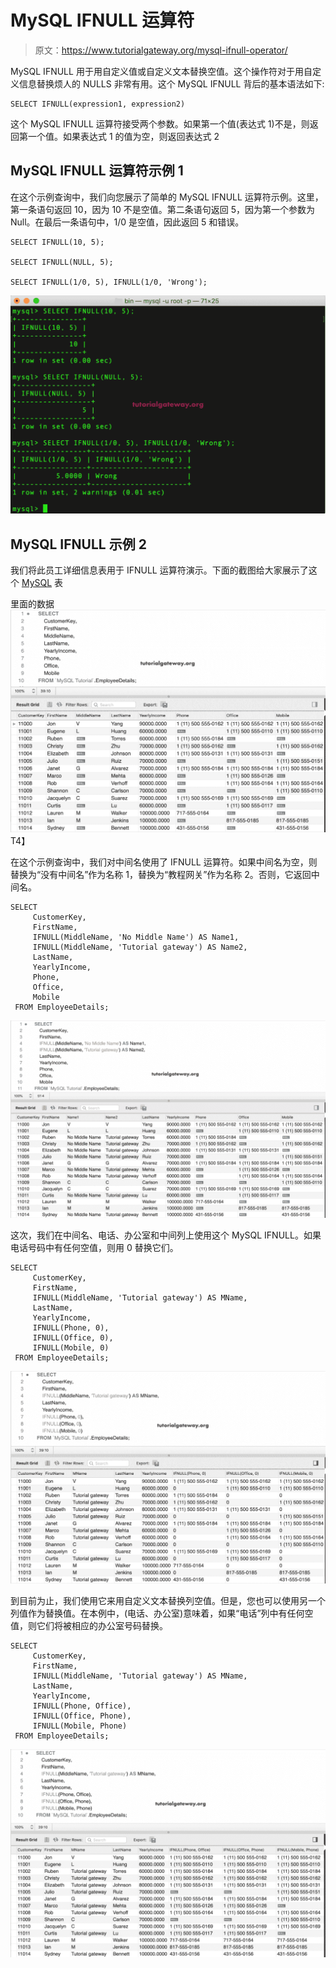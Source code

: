 # MySQL IFNULL 运算符

> 原文：<https://www.tutorialgateway.org/mysql-ifnull-operator/>

MySQL IFNULL 用于用自定义值或自定义文本替换空值。这个操作符对于用自定义信息替换烦人的 NULLS 非常有用。这个 MySQL IFNULL 背后的基本语法如下:

```
SELECT IFNULL(expression1, expression2) 
```

这个 MySQL IFNULL 运算符接受两个参数。如果第一个值(表达式 1)不是，则返回第一个值。如果表达式 1 的值为空，则返回表达式 2

## MySQL IFNULL 运算符示例 1

在这个示例查询中，我们向您展示了简单的 MySQL IFNULL 运算符示例。这里，第一条语句返回 10，因为 10 不是空值。第二条语句返回 5，因为第一个参数为 Null。在最后一条语句中，1/0 是空值，因此返回 5 和错误。

```
SELECT IFNULL(10, 5);

SELECT IFNULL(NULL, 5);

SELECT IFNULL(1/0, 5), IFNULL(1/0, 'Wrong');
```

![MySQL IFNULL Operator 1](img/8dd3731579904e0cd78d1dd4e007bff2.png)

## MySQL IFNULL 示例 2

我们将此员工详细信息表用于 IFNULL 运算符演示。下面的截图给大家展示了这个 [MySQL](https://www.tutorialgateway.org/mysql-tutorial/) 表

里面的数据![MySQL IFNULL Operator 2](img/6797387db779a3ae468bc87d87684368.png)T4】

在这个示例查询中，我们对中间名使用了 IFNULL 运算符。如果中间名为空，则替换为“没有中间名”作为名称 1，替换为“教程网关”作为名称 2。否则，它返回中间名。

```
SELECT 
     CustomerKey,
     FirstName, 
     IFNULL(MiddleName, 'No Middle Name') AS Name1,
     IFNULL(MiddleName, 'Tutorial gateway') AS Name2,
     LastName,
     YearlyIncome,
     Phone,
     Office,
     Mobile
 FROM EmployeeDetails;
```

![MySQL IFNULL Operator 3](img/43fd6cc2c26bfe5570609dc567d32b3b.png)

这次，我们在中间名、电话、办公室和中间列上使用这个 MySQL IFNULL。如果电话号码中有任何空值，则用 0 替换它们。

```
SELECT 
     CustomerKey,
     FirstName, 
     IFNULL(MiddleName, 'Tutorial gateway') AS MName,
     LastName,
     YearlyIncome,
     IFNULL(Phone, 0),
     IFNULL(Office, 0),
     IFNULL(Mobile, 0)
 FROM EmployeeDetails;
```

![MySQL IFNULL Operator 4](img/da4dbdb2c310767abebb3ee4cac10ebc.png)

到目前为止，我们使用它来用自定义文本替换列空值。但是，您也可以使用另一个列值作为替换值。在本例中，(电话、办公室)意味着，如果“电话”列中有任何空值，则它们将被相应的办公室号码替换。

```
SELECT 
     CustomerKey,
     FirstName, 
     IFNULL(MiddleName, 'Tutorial gateway') AS MName,
     LastName,
     YearlyIncome,
     IFNULL(Phone, Office),
     IFNULL(Office, Phone),
     IFNULL(Mobile, Phone)
 FROM EmployeeDetails;
```

![MySQL IFNULL Operator 5](img/ae87e4ed27df8ab19ea89eff0e1483bd.png)